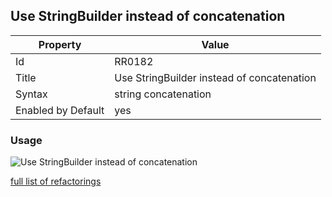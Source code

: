 ## Use StringBuilder instead of concatenation

Property | Value
--- | --- 
Id | RR0182
Title | Use StringBuilder instead of concatenation
Syntax | string concatenation
Enabled by Default | yes

### Usage

![Use StringBuilder instead of concatenation](../../images/refactorings/UseStringBuilderInsteadOfConcatenation.png)

[full list of refactorings](Refactorings.md)
